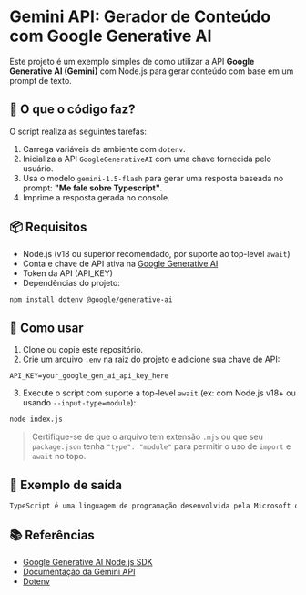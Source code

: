 # Gemini API: Gerador de Conteúdo com Google Generative AI

Este projeto é um exemplo simples de como utilizar a API **Google Generative AI (Gemini)** com Node.js para gerar conteúdo com base em um prompt de texto.

## 🧠 O que o código faz?

O script realiza as seguintes tarefas:

1. Carrega variáveis de ambiente com `dotenv`.
2. Inicializa a API `GoogleGenerativeAI` com uma chave fornecida pelo usuário.
3. Usa o modelo `gemini-1.5-flash` para gerar uma resposta baseada no prompt: **"Me fale sobre Typescript"**.
4. Imprime a resposta gerada no console.

## 📦 Requisitos

* Node.js (v18 ou superior recomendado, por suporte ao top-level `await`)
* Conta e chave de API ativa na [Google Generative AI](https://ai.google.dev/)
* Token da API (API\_KEY)
* Dependências do projeto:

```bash
npm install dotenv @google/generative-ai
```

## 🔧 Como usar

1. Clone ou copie este repositório.
2. Crie um arquivo `.env` na raiz do projeto e adicione sua chave de API:

```
API_KEY=your_google_gen_ai_api_key_here
```

3. Execute o script com suporte a top-level `await` (ex: com Node.js v18+ ou usando `--input-type=module`):

```bash
node index.js
```

> Certifique-se de que o arquivo tem extensão `.mjs` ou que seu `package.json` tenha `"type": "module"` para permitir o uso de `import` e `await` no topo.

## 📝 Exemplo de saída

```txt
TypeScript é uma linguagem de programação desenvolvida pela Microsoft que é um superconjunto do JavaScript...
```

## 📚 Referências

* [Google Generative AI Node.js SDK](https://github.com/google/generative-ai-js)
* [Documentação da Gemini API](https://ai.google.dev/)
* [Dotenv](https://www.npmjs.com/package/dotenv)

